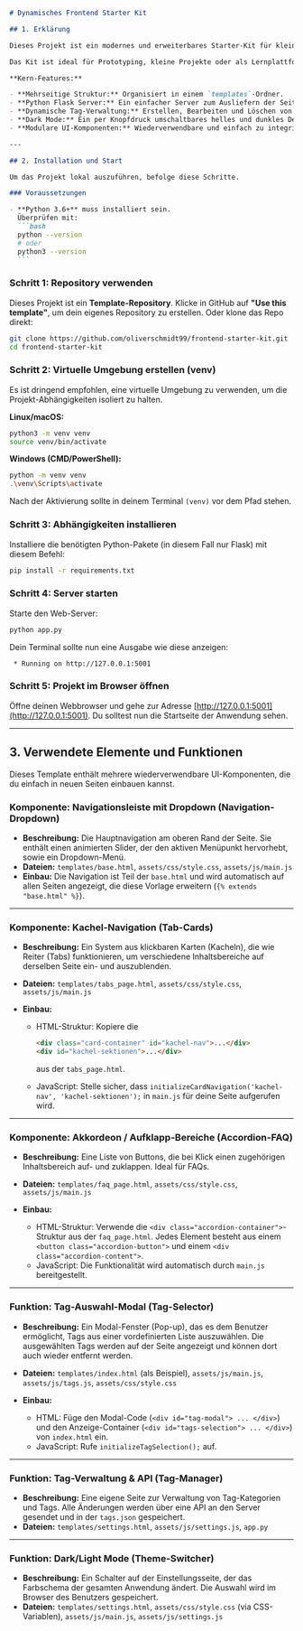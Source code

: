 ````markdown
# Dynamisches Frontend Starter Kit

## 1. Erklärung

Dieses Projekt ist ein modernes und erweiterbares Starter-Kit für kleine, mehrseitige Web-Anwendungen. Es kombiniert ein sauberes Frontend mit einem minimalistischen Python-Backend (Flask), um dynamische Funktionalitäten wie das serverseitige Speichern von Konfigurationen zu ermöglichen.

Das Kit ist ideal für Prototyping, kleine Projekte oder als Lernplattform, um die Interaktion zwischen Frontend (HTML, CSS, JS) und einem einfachen Backend zu verstehen.

**Kern-Features:**

- **Mehrseitige Struktur:** Organisiert in einem `templates`-Ordner.
- **Python Flask Server:** Ein einfacher Server zum Ausliefern der Seiten und für API-Funktionen.
- **Dynamische Tag-Verwaltung:** Erstellen, Bearbeiten und Löschen von Tags, die in einer `tags.json`-Datei dauerhaft gespeichert werden.
- **Dark Mode:** Ein per Knopfdruck umschaltbares helles und dunkles Design, das im Browser des Benutzers gespeichert wird.
- **Modulare UI-Komponenten:** Wiederverwendbare und einfach zu integrierende UI-Elemente.

---

## 2. Installation und Start

Um das Projekt lokal auszuführen, befolge diese Schritte.

### Voraussetzungen

- **Python 3.6+** muss installiert sein.  
  Überprüfen mit:
  ```bash
  python --version
  # oder
  python3 --version
  ```
````

### Schritt 1: Repository verwenden

Dieses Projekt ist ein **Template-Repository**.
Klicke in GitHub auf **"Use this template"**, um dein eigenes Repository zu erstellen.
Oder klone das Repo direkt:

```bash
git clone https://github.com/oliverschmidt99/frontend-starter-kit.git
cd frontend-starter-kit
```

### Schritt 2: Virtuelle Umgebung erstellen (venv)

Es ist dringend empfohlen, eine virtuelle Umgebung zu verwenden, um die Projekt-Abhängigkeiten isoliert zu halten.

**Linux/macOS:**

```bash
python3 -m venv venv
source venv/bin/activate
```

**Windows (CMD/PowerShell):**

```bash
python -m venv venv
.\venv\Scripts\activate
```

Nach der Aktivierung sollte in deinem Terminal `(venv)` vor dem Pfad stehen.

### Schritt 3: Abhängigkeiten installieren

Installiere die benötigten Python-Pakete (in diesem Fall nur Flask) mit diesem Befehl:

```bash
pip install -r requirements.txt
```

### Schritt 4: Server starten

Starte den Web-Server:

```bash
python app.py
```

Dein Terminal sollte nun eine Ausgabe wie diese anzeigen:

```
 * Running on http://127.0.0.1:5001
```

### Schritt 5: Projekt im Browser öffnen

Öffne deinen Webbrowser und gehe zur Adresse
[http://127.0.0.1:5001](http://127.0.0.1:5001).
Du solltest nun die Startseite der Anwendung sehen.

---

## 3. Verwendete Elemente und Funktionen

Dieses Template enthält mehrere wiederverwendbare UI-Komponenten, die du einfach in neuen Seiten einbauen kannst.

### Komponente: Navigationsleiste mit Dropdown (Navigation-Dropdown)

- **Beschreibung:** Die Hauptnavigation am oberen Rand der Seite. Sie enthält einen animierten Slider, der den aktiven Menüpunkt hervorhebt, sowie ein Dropdown-Menü.
- **Dateien:** `templates/base.html`, `assets/css/style.css`, `assets/js/main.js`
- **Einbau:**
  Die Navigation ist Teil der `base.html` und wird automatisch auf allen Seiten angezeigt, die diese Vorlage erweitern (`{% extends "base.html" %}`).

---

### Komponente: Kachel-Navigation (Tab-Cards)

- **Beschreibung:** Ein System aus klickbaren Karten (Kacheln), die wie Reiter (Tabs) funktionieren, um verschiedene Inhaltsbereiche auf derselben Seite ein- und auszublenden.
- **Dateien:** `templates/tabs_page.html`, `assets/css/style.css`, `assets/js/main.js`
- **Einbau:**

  - HTML-Struktur: Kopiere die

    ```html
    <div class="card-container" id="kachel-nav">...</div>
    <div id="kachel-sektionen">...</div>
    ```

    aus der `tabs_page.html`.

  - JavaScript: Stelle sicher, dass `initializeCardNavigation('kachel-nav', 'kachel-sektionen');` in `main.js` für deine Seite aufgerufen wird.

---

### Komponente: Akkordeon / Aufklapp-Bereiche (Accordion-FAQ)

- **Beschreibung:** Eine Liste von Buttons, die bei Klick einen zugehörigen Inhaltsbereich auf- und zuklappen. Ideal für FAQs.
- **Dateien:** `templates/faq_page.html`, `assets/css/style.css`, `assets/js/main.js`
- **Einbau:**

  - HTML-Struktur: Verwende die `<div class="accordion-container">`-Struktur aus der `faq_page.html`.
    Jedes Element besteht aus einem `<button class="accordion-button">` und einem `<div class="accordion-content">`.
  - JavaScript: Die Funktionalität wird automatisch durch `main.js` bereitgestellt.

---

### Funktion: Tag-Auswahl-Modal (Tag-Selector)

- **Beschreibung:** Ein Modal-Fenster (Pop-up), das es dem Benutzer ermöglicht, Tags aus einer vordefinierten Liste auszuwählen. Die ausgewählten Tags werden auf der Seite angezeigt und können dort auch wieder entfernt werden.
- **Dateien:** `templates/index.html` (als Beispiel), `assets/js/main.js`, `assets/js/tags.js`, `assets/css/style.css`
- **Einbau:**

  - HTML: Füge den Modal-Code (`<div id="tag-modal"> ... </div>`) und den Anzeige-Container (`<div id="tags-selection"> ... </div>`) von `index.html` ein.
  - JavaScript: Rufe `initializeTagSelection();` auf.

---

### Funktion: Tag-Verwaltung & API (Tag-Manager)

- **Beschreibung:** Eine eigene Seite zur Verwaltung von Tag-Kategorien und Tags. Alle Änderungen werden über eine API an den Server gesendet und in der `tags.json` gespeichert.
- **Dateien:** `templates/settings.html`, `assets/js/settings.js`, `app.py`

---

### Funktion: Dark/Light Mode (Theme-Switcher)

- **Beschreibung:** Ein Schalter auf der Einstellungsseite, der das Farbschema der gesamten Anwendung ändert. Die Auswahl wird im Browser des Benutzers gespeichert.
- **Dateien:** `templates/settings.html`, `assets/css/style.css` (via CSS-Variablen), `assets/js/main.js`, `assets/js/settings.js`

```
